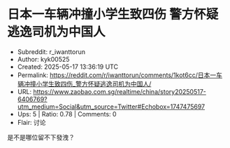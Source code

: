 # 日本一车辆冲撞小学生致四伤 警方怀疑逃逸司机为中国人

- Subreddit: r_iwanttorun
- Author: kyk00525
- Created: 2025-05-17 13:36:19 UTC
- Permalink: https://reddit.com/r/iwanttorun/comments/1kot6cc/日本一车辆冲撞小学生致四伤_警方怀疑逃逸司机为中国人/
- URL: https://www.zaobao.com.sg/realtime/china/story20250517-6406769?utm_medium=Social&utm_source=Twitter#Echobox=1747475697
- Ups: 5 | Ratio: 0.78 | Comments: 0
- Flair: 讨论


是不是哪位留不下發洩？

